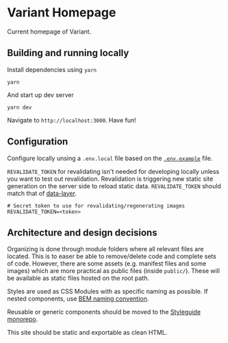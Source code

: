 # Variant Homepage

Current homepage of Variant.

## Building and running locally

Install dependencies using `yarn`

```
yarn
```

And start up dev server

```
yarn dev
```

Navigate to `http://localhost:3000`. Have fun!

## Configuration

Configure locally unsing a `.env.local` file based on the [`.env.example`](./.env.example) file.

`REVALIDATE_TOKEN` for revalidating isn't needed for developing locally unless you want to test out revalidation. Revalidation is triggering new static site generation on the server side to reload static data. `REVALIDATE_TOKEN` should match that of [data-layer](https://github.com/varianter/data-layer).

```
# Secret token to use for revalidating/regenerating images
REVALIDATE_TOKEN=<token>
```

## Architecture and design decisions

Organizing is done through module folders where all relevant files are located. This is to easer be able to remove/delete code and complete sets of code. However, there are some assets (e.g. manifest files and some images) which are more practical as public files (inside `public/`). These will be available as static files hosted on the root path.

Styles are used as CSS Modules with as specific naming as possible. If nested components, use [BEM naming convention](http://getbem.com/naming/).

Reusable or generic components should be moved to the [Styleguide monorepo](https://github.com/varianter/styleguide).

This site should be static and exportable as clean HTML.
